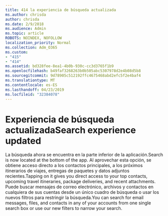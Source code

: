 ```yaml
---
title: 414 la experiencia de búsqueda actualizada
ms.author: chrisda
author: chrisda
ms.date: 2/9/2018
ms.audience: Admin
ms.topic: article
ROBOTS: NOINDEX, NOFOLLOW
localization_priority: Normal
ms.collection: Adm_O365
ms.custom:
- "415"
- "414"
ms.assetid: bd328fee-8ea1-4b0b-930c-cc3d3765f1b9
ms.openlocfilehash: b49faf3268263b0b505abc5307978d2e4b08d5b8
ms.sourcegitcommit: 9d78905c512192ffc4675468abd2efc5f2e4baf4
ms.translationtype: MT
ms.contentlocale: es-ES
ms.lasthandoff: 04/23/2019
ms.locfileid: "32384078"
---
```

# <a name="search-experience-updated"></a><span data-ttu-id="0e780-102">Experiencia de búsqueda actualizada</span><span class="sxs-lookup"><span data-stu-id="0e780-102">Search experience updated</span></span>

<span data-ttu-id="0e780-103">La búsqueda ahora se encuentra en la parte inferior de la aplicación.</span><span class="sxs-lookup"><span data-stu-id="0e780-103">Search is now located at the bottom of the app.</span></span> <span data-ttu-id="0e780-104">Al aprovechar esta opción, se obtiene acceso directo a los contactos principales, a los próximos itinerarios de viajes, entregas de paquetes y datos adjuntos recientes.</span><span class="sxs-lookup"><span data-stu-id="0e780-104">Tapping on it gives you direct access to your top contacts, upcoming travel itineraries, package deliveries, and recent attachments.</span></span> <span data-ttu-id="0e780-105">Puede buscar mensajes de correo electrónico, archivos y contactos en cualquiera de sus cuentas desde un único cuadro de búsqueda o usar los nuevos filtros para restringir la búsqueda.</span><span class="sxs-lookup"><span data-stu-id="0e780-105">You can search for email messages, files, and contacts in any of your accounts from one single search box or use our new filters to narrow your search.</span></span>

